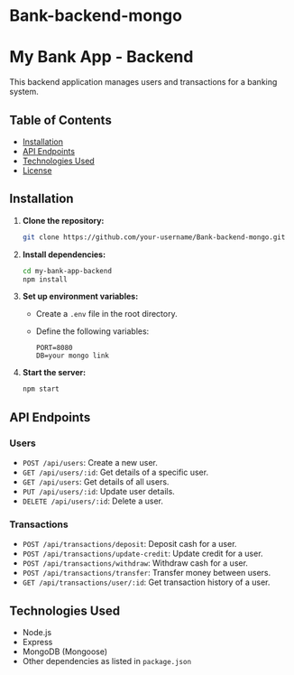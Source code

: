# Bank-backend-mongo
# My Bank App - Backend

This backend application manages users and transactions for a banking system.

## Table of Contents

- [Installation](#installation)
- [API Endpoints](#api-endpoints)
- [Technologies Used](#technologies-used)
- [License](#license)

## Installation

1. **Clone the repository:**

    ```bash
    git clone https://github.com/your-username/Bank-backend-mongo.git
    ```

2. **Install dependencies:**

    ```bash
    cd my-bank-app-backend
    npm install
    ```

3. **Set up environment variables:**

    - Create a `.env` file in the root directory.
    - Define the following variables:

        ```env
        PORT=8080
        DB=your mongo link
        ```

4. **Start the server:**

    ```bash
    npm start
    ```

## API Endpoints

### Users

- `POST /api/users`: Create a new user.
- `GET /api/users/:id`: Get details of a specific user.
- `GET /api/users`: Get details of all users.
- `PUT /api/users/:id`: Update user details.
- `DELETE /api/users/:id`: Delete a user.

### Transactions

- `POST /api/transactions/deposit`: Deposit cash for a user.
- `POST /api/transactions/update-credit`: Update credit for a user.
- `POST /api/transactions/withdraw`: Withdraw cash for a user.
- `POST /api/transactions/transfer`: Transfer money between users.
- `GET /api/transactions/user/:id`: Get transaction history of a user.

## Technologies Used

- Node.js
- Express
- MongoDB (Mongoose)
- Other dependencies as listed in `package.json`
